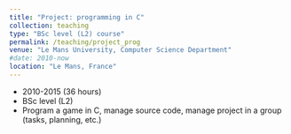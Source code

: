 ```yaml
---
title: "Project: programming in C"
collection: teaching
type: "BSc level (L2) course"
permalink: /teaching/project_prog
venue: "Le Mans University, Computer Science Department"
#date: 2010-now
location: "Le Mans, France"
---
```


* 2010-2015 (36 hours)
* BSc level (L2)
* Program a game in C, manage source code, manage project in a group (tasks, planning, etc.)

